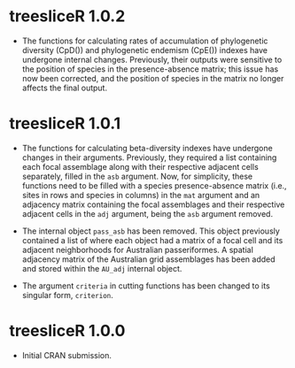 # treesliceR 1.0.2
* The functions for calculating rates of accumulation of phylogenetic diversity (CpD()) and phylogenetic endemism (CpE()) indexes have undergone internal changes. Previously, their outputs were sensitive to the position of species in the presence-absence matrix; this issue has now been corrected, and the position of species in the matrix no longer affects the final output.

# treesliceR 1.0.1

* The functions for calculating beta-diversity indexes have undergone changes in their arguments. Previously, they required a list containing each focal assemblage along with their respective adjacent cells separately, filled in the `asb` argument. Now, for simplicity, these functions need to be filled with a species presence-absence matrix (i.e., sites in rows and species in columns) in the `mat` argument and an adjacency matrix containing the focal assemblages and their respective adjacent cells in the `adj` argument, being the `asb` argument removed.

* The internal object `pass_asb` has been removed. This object previously contained a list of where each object had a matrix of a focal cell and its adjacent neighborhoods for Australian passeriformes. A spatial adjacency matrix of the Australian grid assemblages has been added and stored within the `AU_adj` internal object.

* The argument `criteria` in cutting functions has been changed to its singular form, `criterion`.

# treesliceR 1.0.0

* Initial CRAN submission.
